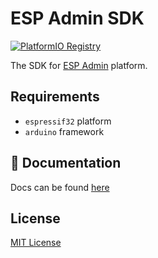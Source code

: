 # ESP Admin SDK

[![PlatformIO Registry](https://badges.registry.platformio.org/packages/bg-dev/library/ESPAdmin.svg)](https://registry.platformio.org/libraries/bg-dev/ESPAdmin)

The SDK for [ESP Admin](https://github.com/becem-gharbi/esp-admin) platform.

## Requirements

- `espressif32` platform
- `arduino` framework

## 📝 Documentation

Docs can be found [here](https://esp-admin.bg.tn/getting_started)

## License

[MIT License](./LICENSE)
